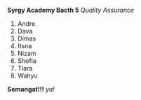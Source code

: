 **Syrgy Academy Bacth 5**
*Quality Assurance*

1. Andre
2. Dava
3. Dimas
4. Itsna
5. Nizam
6. Shofia
7. Tiara
8. Wahyu

**Semangat!!!**
*ya!*